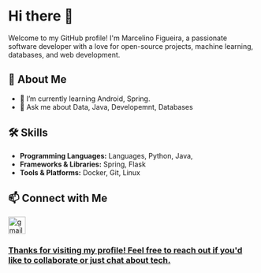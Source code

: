 # Hi there 👋

Welcome to my GitHub profile! I'm Marcelino Figueira, a passionate software developer with a love for open-source projects, machine learning, databases, and web development.

## 🚀 About Me

- 🌱 I’m currently learning Android, Spring.
- 💬 Ask me about  Data, Java, Developemnt, Databases

## 🛠️ Skills

- **Programming Languages:** Languages,   Python,  Java,
- **Frameworks & Libraries:** Spring, Flask
- **Tools & Platforms:** Docker, Git, Linux

## 📫 Connect with Me

<div align="left">
  <a href="mfigueira1901@gmail.com" target="_blank">
    <img src="https://img.shields.io/static/v1?message=Gmail&logo=gmail&label=&color=D14836&logoColor=white&labelColor=&style=for-the-badge" height="35" alt="gmail logo"/>
  </div>

 


### Thanks for visiting my profile! Feel free to reach out if you'd like to collaborate or just chat about tech.

 
